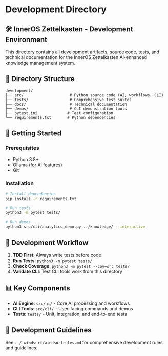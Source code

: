 # Development Directory

## 🛠️ InnerOS Zettelkasten - Development Environment

This directory contains all development artifacts, source code, tests, and technical documentation for the InnerOS Zettelkasten AI-enhanced knowledge management system.

## 📁 Directory Structure

```
development/
├── src/                    # Python source code (AI, workflows, CLI)
├── tests/                  # Comprehensive test suites
├── docs/                   # Technical documentation
├── demos/                  # CLI demonstration tools
├── pytest.ini             # Test configuration
└── requirements.txt       # Python dependencies
```

## 🚀 Getting Started

### Prerequisites
- Python 3.8+
- Ollama (for AI features)
- Git

### Installation
```bash
# Install dependencies
pip install -r requirements.txt

# Run tests
python3 -m pytest tests/

# Run demos
python3 src/cli/analytics_demo.py ../knowledge/ --interactive
```

## 🔧 Development Workflow

1. **TDD First**: Always write tests before code
2. **Run Tests**: `python3 -m pytest tests/`
3. **Check Coverage**: `python3 -m pytest --cov=src tests/`
4. **Validate CLI**: Test CLI tools work from this directory

## 📊 Key Components

- **AI Engine**: `src/ai/` - Core AI processing and workflows
- **CLI Tools**: `src/cli/` - User-facing commands and demos
- **Tests**: `tests/` - Unit, integration, and end-to-end tests

## 🎯 Development Guidelines

See `../.windsurf/windsurfrules.md` for comprehensive development rules and guidelines.
